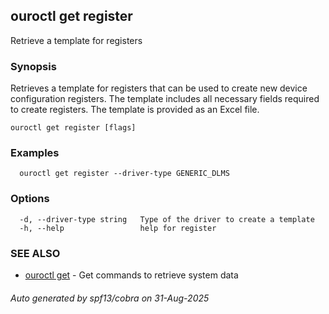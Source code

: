 ## ouroctl get register

Retrieve a template for registers

### Synopsis

Retrieves a template for registers that can be used to create new device configuration registers.
The template includes all necessary fields required to create registers.
The template is provided as an Excel file.

```
ouroctl get register [flags]
```

### Examples

```
  ouroctl get register --driver-type GENERIC_DLMS
```

### Options

```
  -d, --driver-type string   Type of the driver to create a template
  -h, --help                 help for register
```

### SEE ALSO

* [ouroctl get](ouroctl_get.md)	 - Get commands to retrieve system data

###### Auto generated by spf13/cobra on 31-Aug-2025
